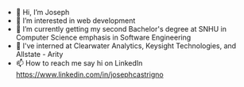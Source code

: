 - 👋 Hi, I’m Joseph
- 👀 I’m interested in web development
- 🌱 I’m currently getting my second Bachelor's degree at SNHU in Computer Science emphasis in Software Engineering
- 🌱 I've interned at Clearwater Analytics, Keysight Technologies, and Allstate - Arity
- 📫 How to reach me say hi on LinkedIn https://www.linkedin.com/in/josephcastrigno

<!---
JoeCastr/JoeCastr is a ✨ special ✨ repository because its `README.md` (this file) appears on your GitHub profile.
You can click the Preview link to take a look at your changes.
--->
